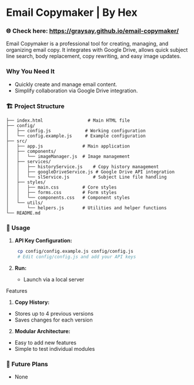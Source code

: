 # Email Copymaker | By Hex

### 🌐 **Check here:** https://graysay.github.io/email-copymaker/

Email Copymaker is a professional tool for creating, managing, and organizing email copy. It integrates with Google Drive, allows quick subject line search, body replacement, copy rewriting, and easy image updates.

###  **Why You Need It**

   - Quickly create and manage email content.
   - Simplify collaboration via Google Drive integration.

### 🏗️ Project Structure

```
├── index.html                 # Main HTML file
├── config/
│   ├── config.js             # Working configuration
│   └── config.example.js     # Example configuration
├── src/
│   ├── app.js               # Main application
│   ├── components/
│   │   └── imageManager.js  # Image management
│   ├── services/
│   │   ├── historyService.js    # Copy history management
│   │   ├── googleDriveService.js # Google Drive API integration
│   │   └── slService.js         # Subject Line file handling
│   ├── styles/
│   │   ├── main.css         # Core styles
│   │   ├── forms.css        # Form styles
│   │   └── components.css   # Component styles
│   └── utils/
│       └── helpers.js       # Utilities and helper functions
└── README.md
```

### 📝 Usage

1. **API Key Configuration:**
   ```bash
    cp config/config.example.js config/config.js
    # Edit config/config.js and add your API keys
   ```

2. **Run:**
   
   - Launch via a local server

Features

1. **Copy History:**
  - Stores up to 4 previous versions
  - Saves changes for each version

2. **Modular Architecture:**
  - Easy to add new features
  - Simple to test individual modules

### 🔮 Future Plans

   - None
